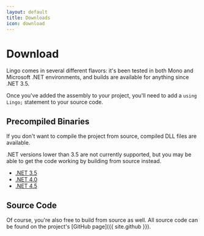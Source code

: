 ```yaml
---
layout: default
title: Downloads
icon: download
---
```

# Download

Lingo comes in several different flavors: it's been tested in both Mono and
Microsoft .NET environments, and builds are available for anything since
.NET 3.5.

Once you've added the assembly to your project, you'll need to add a
`using Lingo;` statement to your source code.

## Precompiled Binaries

If you don't want to compile the project from source, compiled DLL files are
available.

.NET versions lower than 3.5 are not currently supported, but you may
be able to get the code working by building from source instead.

* [.NET 3.5](http://74.207.240.5/opensource/lingo/net35/Lingo.dll)
* [.NET 4.0](http://74.207.240.5/opensource/lingo/net40/Lingo.dll)
* [.NET 4.5](http://74.207.240.5/opensource/lingo/net45/Lingo.dll)

## Source Code

Of course, you're also free to build from source as well. All source code can be
found on the project's [GitHub page]({{ site.github }}).
